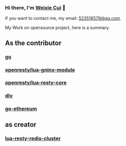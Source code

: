 ### Hi there, I'm [Weixie Cui](https://github.com/cuiweixie) 🎉

If you want to contact me, my email: 523516579@qq.com. 

My Work on opensource project, here is a summary.

## As the contributor

### [go](https://github.com/golang/go)

### [openresty/lua-gninx-module](https://github.com/openresty/lua-nginx-module)

### [openresty/lua-resty-core](https://github.com/openresty/lua-resty-core)

### [dlv](https://github.com/go-delve/delve)

### [go-ethereum](https://github.com/ethereum/go-ethereum)

## as creator 

### [lua-resty-redis-cluster](https://github.com/cuiweixie/lua-resty-redis-cluster)